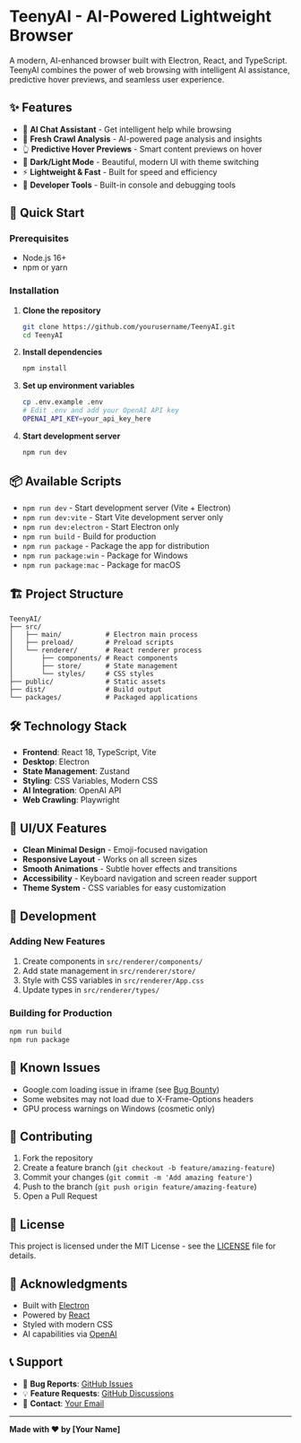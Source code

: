 # TeenyAI - AI-Powered Lightweight Browser

A modern, AI-enhanced browser built with Electron, React, and TypeScript. TeenyAI combines the power of web browsing with intelligent AI assistance, predictive hover previews, and seamless user experience.

## ✨ Features

- 🤖 **AI Chat Assistant** - Get intelligent help while browsing
- 🔄 **Fresh Crawl Analysis** - AI-powered page analysis and insights
- 👆 **Predictive Hover Previews** - Smart content previews on hover
- 🌙 **Dark/Light Mode** - Beautiful, modern UI with theme switching
- ⚡ **Lightweight & Fast** - Built for speed and efficiency
- 🔧 **Developer Tools** - Built-in console and debugging tools

## 🚀 Quick Start

### Prerequisites

- Node.js 16+ 
- npm or yarn

### Installation

1. **Clone the repository**
   ```bash
   git clone https://github.com/yourusername/TeenyAI.git
   cd TeenyAI
   ```

2. **Install dependencies**
   ```bash
   npm install
   ```

3. **Set up environment variables**
   ```bash
   cp .env.example .env
   # Edit .env and add your OpenAI API key
   OPENAI_API_KEY=your_api_key_here
   ```

4. **Start development server**
   ```bash
   npm run dev
   ```

## 📦 Available Scripts

- `npm run dev` - Start development server (Vite + Electron)
- `npm run dev:vite` - Start Vite development server only
- `npm run dev:electron` - Start Electron only
- `npm run build` - Build for production
- `npm run package` - Package the app for distribution
- `npm run package:win` - Package for Windows
- `npm run package:mac` - Package for macOS

## 🏗️ Project Structure

```
TeenyAI/
├── src/
│   ├── main/           # Electron main process
│   ├── preload/        # Preload scripts
│   └── renderer/       # React renderer process
│       ├── components/ # React components
│       ├── store/      # State management
│       └── styles/     # CSS styles
├── public/             # Static assets
├── dist/               # Build output
└── packages/           # Packaged applications
```

## 🛠️ Technology Stack

- **Frontend**: React 18, TypeScript, Vite
- **Desktop**: Electron
- **State Management**: Zustand
- **Styling**: CSS Variables, Modern CSS
- **AI Integration**: OpenAI API
- **Web Crawling**: Playwright

## 🎨 UI/UX Features

- **Clean Minimal Design** - Emoji-focused navigation
- **Responsive Layout** - Works on all screen sizes
- **Smooth Animations** - Subtle hover effects and transitions
- **Accessibility** - Keyboard navigation and screen reader support
- **Theme System** - CSS variables for easy customization

## 🔧 Development

### Adding New Features

1. Create components in `src/renderer/components/`
2. Add state management in `src/renderer/store/`
3. Style with CSS variables in `src/renderer/App.css`
4. Update types in `src/renderer/types/`

### Building for Production

```bash
npm run build
npm run package
```

## 🐛 Known Issues

- Google.com loading issue in iframe (see [Bug Bounty](./BUG_BOUNTY.md))
- Some websites may not load due to X-Frame-Options headers
- GPU process warnings on Windows (cosmetic only)

## 🤝 Contributing

1. Fork the repository
2. Create a feature branch (`git checkout -b feature/amazing-feature`)
3. Commit your changes (`git commit -m 'Add amazing feature'`)
4. Push to the branch (`git push origin feature/amazing-feature`)
5. Open a Pull Request

## 📄 License

This project is licensed under the MIT License - see the [LICENSE](LICENSE) file for details.

## 🙏 Acknowledgments

- Built with [Electron](https://electronjs.org/)
- Powered by [React](https://reactjs.org/)
- Styled with modern CSS
- AI capabilities via [OpenAI](https://openai.com/)

## 📞 Support

- 🐛 **Bug Reports**: [GitHub Issues](https://github.com/yourusername/TeenyAI/issues)
- 💡 **Feature Requests**: [GitHub Discussions](https://github.com/yourusername/TeenyAI/discussions)
- 📧 **Contact**: [Your Email](mailto:your.email@example.com)

---

**Made with ❤️ by [Your Name]**